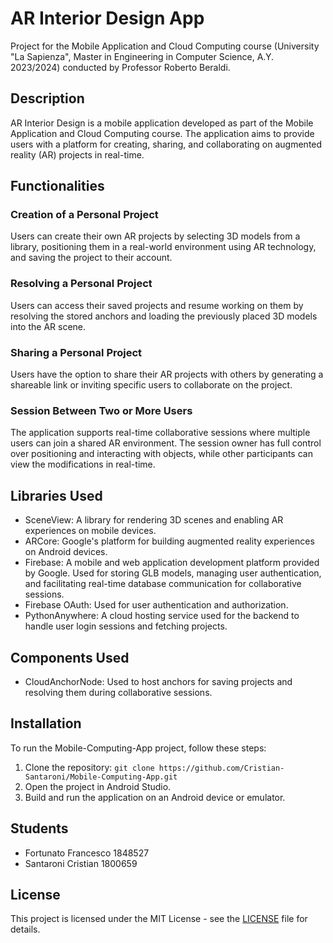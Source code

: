 # AR Interior Design App

Project for the Mobile Application and Cloud Computing course (University "La Sapienza", Master in Engineering in Computer Science, A.Y. 2023/2024) conducted by Professor Roberto Beraldi.

## Description

AR Interior Design is a mobile application developed as part of the Mobile Application and Cloud Computing course. The application aims to provide users with a platform for creating, sharing, and collaborating on augmented reality (AR) projects in real-time.

## Functionalities

### Creation of a Personal Project

Users can create their own AR projects by selecting 3D models from a library, positioning them in a real-world environment using AR technology, and saving the project to their account.

### Resolving a Personal Project

Users can access their saved projects and resume working on them by resolving the stored anchors and loading the previously placed 3D models into the AR scene.

### Sharing a Personal Project

Users have the option to share their AR projects with others by generating a shareable link or inviting specific users to collaborate on the project.

### Session Between Two or More Users

The application supports real-time collaborative sessions where multiple users can join a shared AR environment. The session owner has full control over positioning and interacting with objects, while other participants can view the modifications in real-time.

## Libraries Used

- SceneView: A library for rendering 3D scenes and enabling AR experiences on mobile devices.
- ARCore: Google's platform for building augmented reality experiences on Android devices.
- Firebase: A mobile and web application development platform provided by Google. Used for storing GLB models, managing user authentication, and facilitating real-time database communication for collaborative sessions.
- Firebase OAuth: Used for user authentication and authorization.
- PythonAnywhere: A cloud hosting service used for the backend to handle user login sessions and fetching projects.

## Components Used

- CloudAnchorNode: Used to host anchors for saving projects and resolving them during collaborative sessions.

## Installation

To run the Mobile-Computing-App project, follow these steps:

1. Clone the repository: `git clone https://github.com/Cristian-Santaroni/Mobile-Computing-App.git`
2. Open the project in Android Studio.
3. Build and run the application on an Android device or emulator.

## Students

- Fortunato Francesco 1848527
- Santaroni Cristian 1800659

## License

This project is licensed under the MIT License - see the [LICENSE](LICENSE) file for details.

